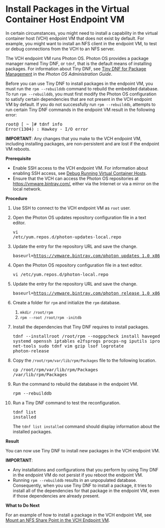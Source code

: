 # Install Packages in the Virtual Container Host Endpoint VM #

In certain circumstances, you might need to install a capability in the virtual container host (VCH) endpoint VM that does not exist by default. For example, you might want to install an NFS client in the endpoint VM, to test or debug connections from the VCH to an NFS server.

The VCH endpoint VM runs Photon OS. Photon OS provides a package manager named Tiny DNF, or `tdnf`, that is the default means of installing packages. For information about Tiny DNF, see [Tiny DNF for Package Management](https://github.com/vmware/photon/blob/master/docs/photon-admin-guide.md#tiny-dnf-for-package-management) in the *Photon OS Administration Guide*. 

Before you can use Tiny DNF to install packages in the endpoint VM, you must run the `rpm --rebuilddb` command to rebuild the embedded database. To run `rpm --rebuilddb`, you must first modify the Photon OS configuration to satisfy certain dependencies that are not present in the VCH endpoint VM by default. If you do not successfully run `rpm --rebuilddb`, attempts to run certain Tiny DNF commands in the endpoint VM result in the following error:

<pre>
root@ [ ~ ]# tdnf info
Error(1304) : Hawkey - I/O error
</pre>

**IMPORTANT**: Any changes that you make to the VCH endpoint VM, including installing packages, are non-persistent and are lost if the endpoint VM reboots.

**Prerequisite**

- Enable SSH access to the VCH endpoint VM. For information about enabling SSH access, see [Debug Running Virtual Container Hosts](debug_vch.md).
- Ensure that the VCH can access the Photon OS repositories at https://vmware.bintray.com/, either via the Internet or via a mirror on the local network.

**Procedure**

1. Use SSH to connect to the VCH endpoint VM as `root` user.
2. Open the Photon OS updates repository configuration file in a text editor.<pre>vi /etc/yum.repos.d/photon-updates-local.repo</pre>
3.  Update the entry for the repository URL and save the change.<pre>baseurl=https://vmware.bintray.com/photon_updates_1.0_x86_64/</pre>
4.  Open the Photon OS repository configuration file in a text editor.<pre>vi /etc/yum.repos.d/photon-local.repo</pre>
5.  Update the entry for the repository URL and save the change.<pre>baseurl=https://vmware.bintray.com/photon_release_1.0_x86_64/</pre>
6. Create a folder for `rpm` and initialize the `rpm` database.

    1. `mkdir /root/rpm`
    2. `rpm --root /root/rpm -initdb`
7. Install the dependencies that Tiny DNF requires to install packages.<pre>tdnf --installroot /root/rpm --nogpgcheck install haveged systemd openssh iptables e2fsprogs procps-ng iputils iproute2 iptables net-tools sudo tdnf vim gzip lsof logrotate photon-release</pre>
8. Copy the `/root/rpm/var/lib/rpm/Packages` file to the following location.<pre>cp /root/rpm/var/lib/rpm/Packages /var/lib/rpm/Packages</pre>
9. Run the command to rebuild the database in the endpoint VM.<pre>rpm --rebuilddb</pre>
3. Run a Tiny DNF command to test the reconfiguration.<pre>tdnf list installed</pre>The `tdnf list installed` command should display information about the installed packages. 

**Result**

You can now use Tiny DNF to install new packages in the VCH endpoint VM.

**IMPORTANT**: 

- Any installations and configurations that you perform by using Tiny DNF in the endpoint VM do not persist if you reboot the endpoint VM.
- Running `rpm --rebuilddb` results in an unpopulated database. Consequently, when you use Tiny DNF to install a package, it tries to install all of the dependencies for that package in the endpoint VM, even if those dependencies are already present.

**What to Do Next**

For an example of how to install a package in the VCH endpoint VM, see [Mount an NFS Share Point in the VCH Endpoint VM](vch_mount_nfsshare.md).